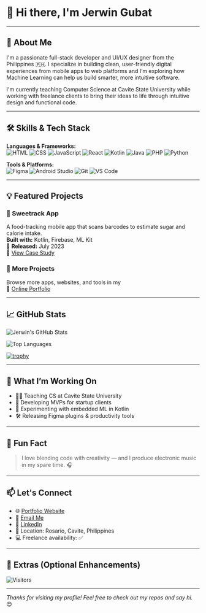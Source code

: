 <!-- Banner Image (optional) -->
<!-- <img src="assets/banner.png" alt="Jerwin Gubat - Full Stack Developer & UI/UX Designer" width="100%" /> -->

# 👋 Hi there, I'm Jerwin Gubat

<!--### 🎨 UI/UX Designer • 💻 Web & Mobile Developer • 🤖 ML Explorer-->

---

## 🚀 About Me

I'm a passionate full-stack developer and UI/UX designer from the Philippines 🇵🇭. I specialize in building clean, user-friendly digital experiences from mobile apps to web platforms and I’m exploring how Machine Learning can help us build smarter, more intuitive software.

I'm currently teaching Computer Science at Cavite State University while working with freelance clients to bring their ideas to life through intuitive design and functional code.

---

## 🛠️ Skills & Tech Stack

**Languages & Frameworks:**  
![HTML](https://img.shields.io/badge/HTML5-E34F26?style=flat&logo=html5&logoColor=white)
![CSS](https://img.shields.io/badge/CSS3-1572B6?style=flat&logo=css3&logoColor=white)
![JavaScript](https://img.shields.io/badge/JavaScript-F7DF1E?style=flat&logo=javascript&logoColor=black)
![React](https://img.shields.io/badge/React-20232A?style=flat&logo=react&logoColor=61DAFB)
![Kotlin](https://img.shields.io/badge/Kotlin-0095D5?style=flat&logo=kotlin&logoColor=white)
![Java](https://img.shields.io/badge/Java-007396?style=flat&logo=java&logoColor=white)
![PHP](https://img.shields.io/badge/PHP-777BB4?style=flat&logo=php&logoColor=white)
![Python](https://img.shields.io/badge/Python-3776AB?style=flat&logo=python&logoColor=white)

**Tools & Platforms:**  
![Figma](https://img.shields.io/badge/Figma-F24E1E?style=flat&logo=figma&logoColor=white)
![Android Studio](https://img.shields.io/badge/Android%20Studio-3DDC84?style=flat&logo=android-studio&logoColor=white)
![Git](https://img.shields.io/badge/Git-F05032?style=flat&logo=git&logoColor=white)
![VS Code](https://img.shields.io/badge/VS%20Code-007ACC?style=flat&logo=visual-studio-code&logoColor=white)

---

## 💡 Featured Projects

### 📱 Sweetrack App
A food-tracking mobile app that scans barcodes to estimate sugar and calorie intake.  
**Built with:** Kotlin, Firebase, ML Kit  
📅 **Released:** July 2023  
🔗 [View Case Study](https://jerwingubatportfolio.vercel.app/portfolio/sweetrack)

### 🎯 More Projects
Browse more apps, websites, and tools in my  
📁 [Online Portfolio](https://jerwingubatportfolio.vercel.app)

---

## 📈 GitHub Stats

![Jerwin's GitHub Stats](https://github-readme-stats.vercel.app/api?username=jerwingubat&show_icons=true&theme=radical&count_private=true&hide=issues)

![Top Languages](https://github-readme-stats.vercel.app/api/top-langs/?username=jerwingubat&layout=compact&theme=radical&langs_count=10)

[![trophy](https://github-profile-trophy.vercel.app/?username=jerwingubat&theme=radical&margin-w=10&no-bg=true)](https://github.com/ryo-ma/github-profile-trophy)

---

## 🔭 What I’m Working On

- 🧑‍🏫 Teaching CS at Cavite State University
- 💼 Developing MVPs for startup clients
- 🤖 Experimenting with embedded ML in Kotlin
- 🛠️ Releasing Figma plugins & productivity tools

---

## 🧠 Fun Fact

> I love blending code with creativity — and I produce electronic music in my spare time. 🎧

---

## 📫 Let's Connect

- 🌐 [Portfolio Website](https://jerwingubatportfolio.vercel.app)
- 📧 [Email Me](mailto:jerwin.gubat@cvsu.edu.ph)
- 💼 [LinkedIn](https://linkedin.com)
- 📍 Location: Rosario, Cavite, Philippines  
- 💻 Freelance availability: ✅

---

## 🧰 Extras (Optional Enhancements)

<!-- Add your blog posts automatically -->
<!-- BLOG-POST-LIST:START -->
<!-- BLOG-POST-LIST:END -->

<!-- Visitor Badge -->
![Visitors](https://komarev.com/ghpvc/?username=jerwingubat&color=blue)

---

_Thanks for visiting my profile! Feel free to check out my repos and say hi._ 😊
